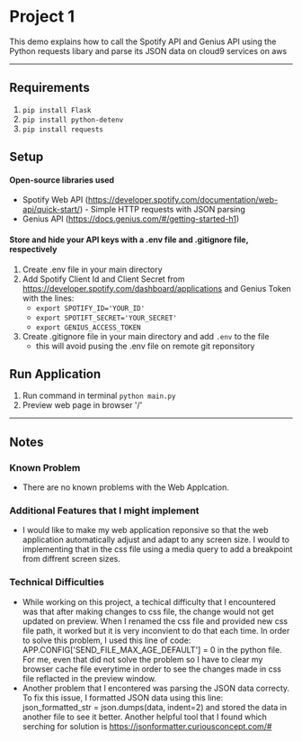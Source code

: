 # Project 1
This demo explains how to call the Spotify API and Genius API using the Python requests libary and parse its JSON data on cloud9 services on aws

---

## Requirements
1. `pip install Flask`
2. `pip install python-detenv`
3. `pip install requests`

## Setup

#### Open-source libraries used
- Spotify Web API (https://developer.spotify.com/documentation/web-api/quick-start/) - Simple HTTP requests with JSON parsing
- Genius API (https://docs.genius.com/#/getting-started-h1)

#### Store and hide your API keys with a .env file and .gitignore file, respectively
1. Create .env file in your main directory
2. Add Spotify Client Id and Client Secret from https://developer.spotify.com/dashboard/applications and Genius Token with the lines:
    * `export SPOTIFY_ID='YOUR_ID'`
    * `export SPOTIFT_SECRET='YOUR_SECRET'`
    * `export GENIUS_ACCESS_TOKEN`
3. Create .gitignore file in your main directory and add `.env` to the file
    * this will avoid pusing the .env file on remote git reponsitory


## Run Application
1. Run command in terminal `python main.py`
2. Preview web page in browser '/'

---
## Notes
### Known Problem
- There are no known problems with the Web Applcation.

### Additional Features that I might implement
- I would like to make my web application reponsive so that the web application automatically adjust and adapt to any screen size. I would to implementing that in the css file using a media query to add a breakpoint from diffrent screen sizes.
  
### Technical Difficulties
- While working on this project, a techical difficulty that I encountered was that after making changes to css file, the change would not get updated on preview. When I renamed the css file and provided new css file path, it worked but it is very inconvient to do that each time. In order to solve this problem, I used this line of code: APP.CONFIG['SEND_FILE_MAX_AGE_DEFAULT'] = 0 in the python file. For me, even that did not solve the problem so I have to clear my browser cache file everytime in order to see the changes made in css file reflacted in the preview window.
- Another problem that I encontered was parsing the JSON data correcty. To fix this issue, I formatted JSON data using this line:     json_formatted_str = json.dumps(data, indent=2) and stored the data in another file to see it better. Another helpful tool that I found which serching for solution is https://jsonformatter.curiousconcept.com/#


